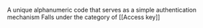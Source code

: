 A unique alphanumeric code that serves as a simple authentication mechanism
Falls under the category of [[Access key]]
